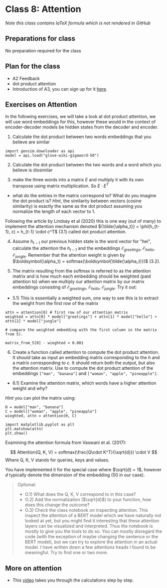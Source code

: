 # Class 8: Attention

*Note this class contains laTeX formula which is not rendered in GitHub*

## Preparations for class
No preparation required for the  class

<!--
Preperation for class could in the future be the first exercises and maybe a video on the dot product as a projection and the relation between cosine similarity and the dot product.
-->

## Plan for the class
- A2 Feedback
- dot product attention
- Introduction of A3, you can sign up for it [here](https://classroom.github.com/a/2Xsl5Qby).


## Exercises on Attention

In the following exercises, we will take a look at dot product attention, we will use word embeddings for this, however these would in the context of encoder-decoder models be hidden states from the decoder and encoder.

1) Calculate the dot product between two words embeddings that you believe are similar
```
import gensim.downloader as api
model = api.load("glove-wiki-gigaword-50")
```

2) Calculate the dot product between the two words and a word which you believe is dissimilar

3) make the three words into a matrix $E$ and multiply it with its own transpose using matrix multiplication. So $E \cdot E^T$
  - what do the entries in the matrix correspond to? What do you imagine the dot product is? *Hint*, the similarity between vectors (cosine similarity) is exactly the same as the dot product assuming you normalize the length of each vector to 1.

Following the article by Lindsay et al (2020) this is one way (out of many) to implement the attention mechanism denoted ${\tilde{\alpha_t}} = \phi(h_{t-1}, c) = h_{t-1} \cdot c^T$ (3.1) called dot product attention. 


4) Assume $h_{t-1}$ our previous hidden state is the word vector for "hei", calculate the attention the $h_{t-1}$ and the embeddings $\mathcal{E}_{greetings}$, $\mathcal{E}_{hello}$, $\mathcal{E}_{jungle}$. Remember that the attention weight is given by $\boldsymbol{\alpha_t} = softmax(\boldsymbol{\tilde{\alpha_t}})$ (3.2).


5) The matrix resulting from the softmax is referred to as the attention matrix and is how much each embedding should be weighted (paid attention to) when we multiply our attention matrix by our matrix embeddings consisting of $\mathcal{E}_{greetings}$, $\mathcal{E}_{hello}$, $\mathcal{E}_{jungle}$. Try it out:

- 5.1) This is essentially a weighted sum, one way to see this is to extract the weight from the first row of the matrix


```
attn = attention[0] # first row of our attention matrix
weighted = attn[0] * model["greetings"] + attn[1] * model["hello"] + attn[2] * model["jungle"]

# compare the weighted embedding with the first column in the matrix from 5).

matrix_from_5[0] - wieghted < 0.001
```

6) Create a function called attention to compute the dot product attention. It should take as input an embedding matrix corresponding to the $h$ and a matrix corresponding to $c$. It should return both the output, but also the attention matrix. Use to compute the dot product attention of the embeddings `["man", "banana"]` and `["woman", "apple", "pineapple"]`.

  - 6.1) Examine the attention matrix, which words have a higher attention weight and why?

*Hint* you can plot the matrix using:
```
H = model["man", "banana"]
C = model[["woman", "apple", "pineapple"]
wieghted, attn = attention(H, C)

import matplotlib.pyplot as plt
plt.matshow(attn)
plt.show()
```

Examining the attention formula from Vaswani et al. (2017):

$$
Attention(Q, K, V) = softmax(\frac{Q\cdot K^T}{\sqrt{d}}) \cdot V
$$
Where Q, K, V stands for queries, keys and values.

You have implemented it for the special case where $\sqrt{d} = 1$, however $d$ typically denote the dimension of the embedding (50 in our case).

>Optional:
>  - O.1) What does the Q, K, V correspond to in this case?
>  - O.2) Add the normalization ($\sqrt{d}$) to your function, how does this change the outcome?
>  - O.3) Check the class notebook on inspecting attention. This inspect the attention of a BERT model which we have naturally not looked at yet, but you might find it interesting that these attention layers can be visualized and interpreted. Thus the notebook is mostly to give you the tools to do so. You can mostly disregard the code (with the exception of maybe changing the sentence or the BERT model), but we can try to explore the attention in an actual model. I have written down a few attentions heads I found to be meaningful. Try to find one or two more.


## More on attention
- This [video](https://www.youtube.com/watch?v=0PjHri8tc1c&t=303s) takes you through the calculations step by step.
